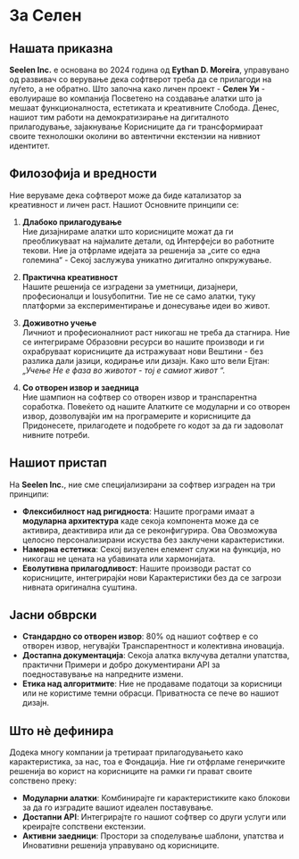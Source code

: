 # За Селен

## Нашата приказна

**Seelen Inc.** е основана во 2024 година од **Eythan D. Moreira**, управувано
од развивач со верување дека софтверот треба да се прилагоди на луѓето, а не
обратно. Што започна како личен проект - **Селен Уи** - еволуираше во компанија
Посветено на создавање алатки што ја мешаат функционалноста, естетиката и
креативните Слобода. Денес, нашиот тим работи на демократизирање на дигиталното
прилагодување, зајакнување Корисниците да ги трансформираат своите технолошки
околини во автентични екстензии на нивниот идентитет.

## Филозофија и вредности

Ние веруваме дека софтверот може да биде катализатор за креативност и личен
раст. Нашиот Основните принципи се:

1. **Длабоко прилагодување**\
   Ние дизајнираме алатки што корисниците можат да ги преобликуваат на најмалите
   детали, од Интерфејси во работните текови. Ние ја отфрламе идејата за
   решенија за „сите со една големина“ \- Секој заслужува уникатно дигитално
   опкружување.

2. **Практична креативност**\
   Нашите решенија се изградени за уметници, дизајнери, професионалци и
   Iousубопитни. Тие не се само алатки, туку платформи за експериментирање и
   донесување идеи во живот.

3. **Доживотно учење**\
   Личниот и професионалниот раст никогаш не треба да стагнира. Ние се
   интегрираме Образовни ресурси во нашите производи и ги охрабруваат
   корисниците да истражуваат нови Вештини - без разлика дали јазици, кодирање
   или дизајн. Како што вели Ејтан: _„Учење Не е фаза во животот - тој е самиот
   живот “._

4. **Со отворен извор и заедница**\
   Ние шампион на софтвер со отворен извор и транспарентна соработка. Повеќето
   од нашите Алатките се модуларни и со отворен извор, дозволувајќи им на
   програмерите и корисниците да Придонесете, прилагодете и подобрете го кодот
   за да ги задоволат нивните потреби.

## Нашиот пристап

На **Seelen Inc.**, ние сме специјализирани за софтвер изграден на три принципи:

- **Флексибилност над ригидноста**: Нашите програми имаат а **модуларна
  архитектура** каде секоја компонента може да се активира, деактивира или да се
  реконфигурира. Ова Овозможува целосно персонализирани искуства без заклучени
  карактеристики.
- **Намерна естетика**: Секој визуелен елемент служи на функција, но никогаш не
  цената на убавината или хармонијата.
- **Еволутивна прилагодливост**: Нашите производи растат со корисниците,
  интегрирајќи нови Карактеристики без да се загрози нивната оригинална суштина.

## Јасни обврски

- **Стандардно со отворен извор**: 80% од нашиот софтвер е со отворен извор,
  негувајќи Транспарентност и колективна иновација.
- **Достапна документација**: Секоја алатка вклучува детални упатства, практични
  Примери и добро документирани API за поедноставување на напредните измени.
- **Етика над алгоритмите**: Ние не продаваме податоци за корисници или не
  користиме темни обрасци. Приватноста се пече во нашиот дизајн.

## Што нè дефинира

Додека многу компании ја третираат прилагодувањето како карактеристика, за нас,
тоа е Фондација. Ние ги отфрламе генеричките решенија во корист на корисниците
на рамки ги прават своите сопствено преку:

- **Модуларни алатки**: Комбинирајте ги карактеристиките како блокови за да го
  изградите вашиот идеален поставување.
- **Достапни API**: Интегрирајте го нашиот софтвер со други услуги или креирајте
  сопствени екстензии.
- **Активни заедници**: Простори за споделување шаблони, упатства и Иновативни
  решенија управувано од корисниците.
